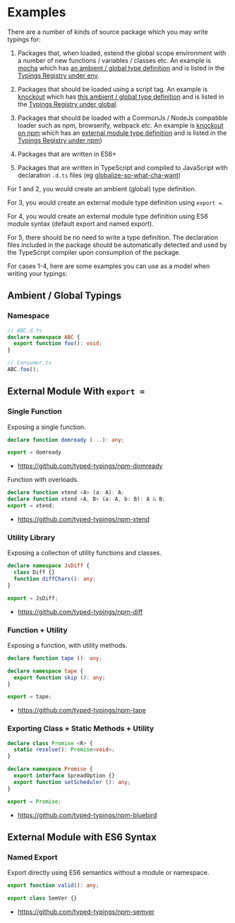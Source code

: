 # Examples

There are a number of kinds of source package which you may write typings for:

1. Packages that, when loaded, extend the global scope environment with a number of new functions / variables / classes etc. An example is [mocha](https://github.com/mochajs/mocha) which has [an ambient / global type definition](https://github.com/typed-typings/env-mocha) and is listed in the [Typings Registry under env](https://github.com/typings/registry/blob/master/env/mocha.json).

2. Packages that should be loaded using a script tag. An example is [knockout](https://github.com/knockout/knockout) which has [this ambient / global type definition](https://github.com/typed-contrib/knockout/tree/master/global) and is listed in the [Typings Registry under global](https://github.com/typings/registry/blob/master/global/knockout.json).

3. Packages that should be loaded with a CommonJs / NodeJs compatible loader such as npm, browserify, webpack etc. An example is [knockout on npm](https://www.npmjs.com/package/knockout) which has an [external module type definition](https://github.com/typed-contrib/knockout) and is listed in the [Typings Registry under npm](https://github.com/typings/registry/blob/master/npm/knockout.json))

4. Packages that are written in ES6+

5. Packages that are written in TypeScript and compiled to JavaScript with declaration `.d.ts` files (eg [globalize-so-what-cha-want](https://www.npmjs.com/package/globalize-so-what-cha-want))

For 1 and 2, you would create an ambient (global) type definition.

For 3, you would create an external module type definition using `export =`.

For 4, you would create an external module type definition using ES6 module syntax (default export and named export).

For 5, there should be no need to write a type definition. The declaration files included in the package should be automatically detected and used by the TypeScript compiler upon consumption of the package.

For cases 1-4, here are some examples you can use as a model when writing your typings:

## Ambient / Global Typings

### Namespace

```ts
// ABC.d.ts
declare namespace ABC {
  export function foo(): void;
}

// Consumer.ts
ABC.foo();
```

## External Module With `export =`

### Single Function

Exposing a single function.

```ts
declare function domready (...): any;

export = domready
```

* https://github.com/typed-typings/npm-domready

Function with overloads.

```ts
declare function xtend <A> (a: A): A;
declare function xtend <A, B> (a: A, b: B): A & B;
export = xtend;
```

* https://github.com/typed-typings/npm-xtend

### Utility Library

Exposing a collection of utility functions and classes.

```ts
declare namespace JsDiff {
  class Diff {}
  function diffChars(): any;
}

export = JsDiff;
```

* https://github.com/typed-typings/npm-diff

### Function + Utility

Exposing a function, with utility methods.

```ts
declare function tape (): any;

declare namespace tape {
  export function skip (): any;
}

export = tape;
```

* https://github.com/typed-typings/npm-tape

### Exporting Class + Static Methods + Utility

```ts
declare class Promise <R> {
  static resolve(): Promise<void>;
}

declare namespace Promise {
  export interface SpreadOption {}
  export function setScheduler (): any;
}

export = Promise;
```

* https://github.com/typed-typings/npm-bluebird

## External Module with ES6 Syntax

### Named Export

Export directly using ES6 semantics without a module or namespace.

```ts
export function valid(): any;

export class SemVer {}
```

* https://github.com/typed-typings/npm-semver
